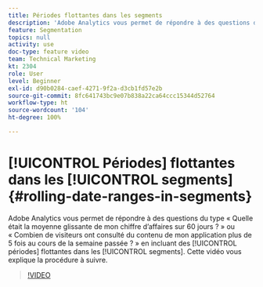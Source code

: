 ```yaml
---
title: Périodes flottantes dans les segments
description: 'Adobe Analytics vous permet de répondre à des questions du type : quelle était la moyenne glissante de mon chiffre d’affaires sur 60 jours ? ou encore Combien de visiteurs ont consulté du contenu de mon application plus de 5 fois au cours de la semaine passée ? en incluant des périodes flottantes dans les segments. Cette vidéo vous explique la procédure à suivre.'
feature: Segmentation
topics: null
activity: use
doc-type: feature video
team: Technical Marketing
kt: 2304
role: User
level: Beginner
exl-id: d90b0284-caef-4271-9f2a-d3cb1fd57e2b
source-git-commit: 8fc641743bc9e07b838a22ca64ccc15344d52764
workflow-type: ht
source-wordcount: '104'
ht-degree: 100%

---
```


# [!UICONTROL Périodes] flottantes dans les [!UICONTROL segments] {#rolling-date-ranges-in-segments}

Adobe Analytics vous permet de répondre à des questions du type « Quelle était la moyenne glissante de mon chiffre d’affaires sur 60 jours ? » ou « Combien de visiteurs ont consulté du contenu de mon application plus de 5 fois au cours de la semaine passée ? » en incluant des [!UICONTROL périodes] flottantes dans les [!UICONTROL segments]. Cette vidéo vous explique la procédure à suivre.

>[!VIDEO](https://video.tv.adobe.com/v/25403/?quality=12&learn=on)

